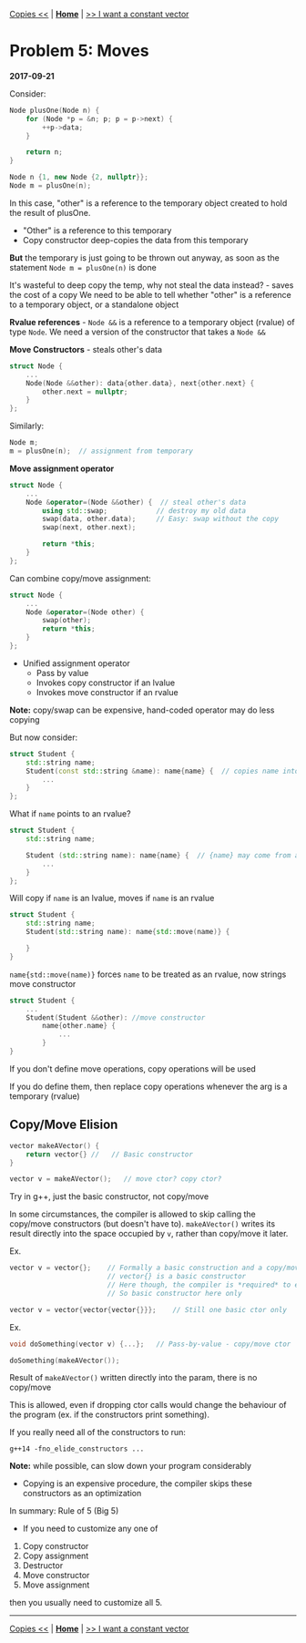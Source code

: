[Copies <<](./problem_4.md) | [**Home**](../README.md) | [>> I want a constant vector](./problem_6.md)

# Problem 5: Moves
**2017-09-21**

Consider:

```C++
Node plusOne(Node n) {
    for (Node *p = &n; p; p = p->next) {
        ++p->data;
    }

    return n;
}

Node n {1, new Node {2, nullptr}};
Node m = plusOne(n);
```

In this case, "other" is a reference to the temporary object created to hold the result of plusOne.

- "Other" is a reference to this temporary
- Copy constructor deep-copies the data from this temporary

**But** the temporary is just going to be thrown out anyway, as soon as the statement `Node m = plusOne(n)` is done

It's wasteful to deep copy the temp, why not steal the data instead? - saves the cost of a copy
We need to be able to tell whether "other" is a reference to a temporary object, or a standalone object

**Rvalue references** - `Node &&` is a reference to a temporary object (rvalue) of type `Node`. We need a version of the constructor that takes a `Node &&`

**Move Constructors** - steals other's data

```C++
struct Node {
    ...
    Node(Node &&other): data{other.data}, next{other.next} {
        other.next = nullptr;
    }
};
```
Similarly:
```C++
Node m;
m = plusOne(n);  // assignment from temporary
```

**Move assignment operator**

```C++
struct Node {
    ...
    Node &operator=(Node &&other) {  // steal other's data
        using std::swap;            // destroy my old data
        swap(data, other.data);     // Easy: swap without the copy
        swap(next, other.next);

        return *this;
    }
};
```

Can combine copy/move assignment:

```C++
struct Node {
    ...
    Node &operator=(Node other) { 
        swap(other);
        return *this;
    }
};
```

- Unified assignment operator
    - Pass by value
    - Invokes copy constructor if an lvalue
    - Invokes move constructor if an rvalue

**Note:** copy/swap can be expensive, hand-coded operator may do less copying

But now consider:

```C++
struct Student {
    std::string name;
    Student(const std::string &name): name{name} {  // copies name into field (copy ctor)
        ...
    }
};
```

What if `name` points to an rvalue?

```C++
struct Student {
    std::string name;

    Student (std::string name): name{name} {  // {name} may come from an rvalue, but it is an lvalue
        ...
    }
};
```

Will copy if `name` is an lvalue, moves if `name` is an rvalue

```C++
struct Student {
    std::string name;
    Student(std::string name): name{std::move(name)} {

    }
}
```

`name{std::move(name)}` forces `name` to be treated as an rvalue, now strings move constructor

```C++
struct Student {
    ...
    Student(Student &&other): //move constructor
        name{other.name} {
            ...
        }
}
```

If you don't define move operations, copy operations will be used

If you do define them, then replace copy operations whenever the arg is a temporary (rvalue)

## Copy/Move Elision

```C++
vector makeAVector() {
    return vector{} //   // Basic constructor
}

vector v = makeAVector();   // move ctor? copy ctor?
```

Try in g++, just the basic constructor, not copy/move

In some circumstances, the compiler is allowed to skip calling the copy/move constructors (but doesn't have to). `makeAVector()` writes its result directly into the space occupied by `v`, rather than copy/move it later.

Ex.
```C++
vector v = vector{};    // Formally a basic construction and a copy/move construction
                        // vector{} is a basic constructor
                        // Here though, the compiler is *required* to elide the copy/move
                        // So basic constructor here only 

vector v = vector{vector{vector{}}};    // Still one basic ctor only
```

Ex.
``` C++
void doSomething(vector v) {...};   // Pass-by-value - copy/move ctor

doSomething(makeAVector());   
```

Result of `makeAVector()` written directly into the param, there is no copy/move

This is allowed, even if dropping ctor calls would change the behaviour of the program (ex. if the constructors print something).

If you really need all of the constructors to run:

`g++14 -fno_elide_constructors ...`

**Note:** while possible, can slow down your program considerably

- Copying is an expensive procedure, the compiler skips these constructors as an optimization

In summary: Rule of 5 (Big 5)

- If you need to customize any one of
1. Copy constructor
2. Copy assignment
3. Destructor
4. Move constructor
5. Move assignment

then you usually need to customize all 5.

---
[Copies <<](./problem_4.md) | [**Home**](../README.md) | [>> I want a constant vector](./problem_6.md)
